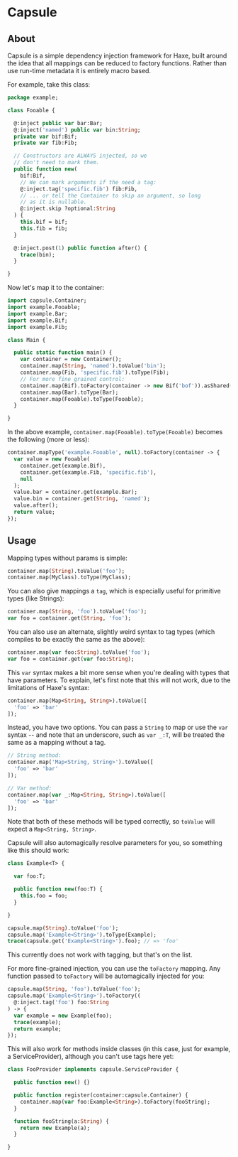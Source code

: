 Capsule
=======

About
-----

Capsule is a simple dependency injection framework for Haxe, built around
the idea that all mappings can be reduced to factory functions. Rather than use
run-time metadata it is entirely macro based.

For example, take this class:

```haxe
package example;

class Fooable {

  @:inject public var bar:Bar;
  @:inject('named') public var bin:String;
  private var bif:Bif;
  private var fib:Fib;

  // Constructors are ALWAYS injected, so we 
  // don't need to mark them.
  public function new(
    bif:Bif,
    // We can mark arguments if the need a tag: 
    @:inject.tag('specific.fib') fib:Fib,
    // ... or tell the Container to skip an argument, so long
    // as it is nullable.
    @:inject.skip ?optional:String
  ) {
    this.bif = bif;
    this.fib = fib;
  }

  @:inject.post(1) public function after() {
    trace(bin);
  }

}

```

Now let's map it to the container:

```haxe
import capsule.Container;
import example.Fooable;
import example.Bar;
import example.Bif;
import example.Fib;

class Main {

  public static function main() {
    var container = new Container();
    container.map(String, 'named').toValue('bin');
    container.map(Fib, 'specific.fib').toType(Fib);
    // For more fine grained control:
    container.map(Bif).toFactory(container -> new Bif('bof')).asShared();
    container.map(Bar).toType(Bar);
    container.map(Fooable).toType(Fooable);
  }

}

```

In the above example, `container.map(Fooable).toType(Fooable)` becomes the following (more or less):

```haxe
container.mapType('example.Fooable', null).toFactory(container -> {
  var value = new Fooable(
    container.get(example.Bif),
    container.get(example.Fib, 'specific.fib'),
    null
  );
  value.bar = container.get(example.Bar);
  value.bin = container.get(String, 'named');
  value.after();
  return value;
});
```

Usage
-----

Mapping types without params is simple:

```haxe
container.map(String).toValue('foo');
container.map(MyClass).toType(MyClass);
```

You can also give mappings a `tag`, which is especially useful
for primitive types (like Strings):

```haxe
container.map(String, 'foo').toValue('foo');
var foo = container.get(String, 'foo');
```

You can also use an alternate, slightly weird syntax to
tag types (which compiles to be exactly the same as the above):

```haxe
container.map(var foo:String).toValue('foo');
var foo = container.get(var foo:String);
```

This `var` syntax makes a bit more sense when you're dealing with
types that have parameters. To explain, let's first note that this 
will not work, due to the limitations of Haxe's syntax:

```haxe
container.map(Map<String, String>).toValue([
  'foo' => 'bar'
]);
```

Instead, you have two options. You can pass a `String` to map or
use the `var` syntax -- and note that an underscore, such as 
`var _:T`, will be treated the same as a mapping without a tag.

```haxe
// String method:
container.map('Map<String, String>').toValue([
  'foo' => 'bar'
]);

// Var method:
container.map(var _:Map<String, String>).toValue([
  'foo' => 'bar'
]);
```

Note that both of these methods will be typed correctly, so
`toValue` will expect a `Map<String, String>`.

Capsule will also automagically resolve parameters for you, so
something like this should work:

```haxe
class Example<T> {

  var foo:T;

  public function new(foo:T) {
    this.foo = foo;
  }

}

capsule.map(String).toValue('foo');
capsule.map('Example<String>').toType(Example);
trace(capsule.get('Example<String>').foo); // => 'foo'
```

This currently does not work with tagging, but that's on the list.

For more fine-grained injection, you can use the `toFactory` mapping.
Any function passed to `toFactory` will be automagically injected for
you:

```haxe
capsule.map(String, 'foo').toValue('foo');
capsule.map('Example<String>').toFactory((
  @:inject.tag('foo') foo:String
) -> {
  var example = new Example(foo);
  trace(example);
  return example;
});
```

This will also work for methods inside classes (in this case, just
for example, a ServiceProvider), although you can't use tags here yet:

```haxe
class FooProvider implements capsule.ServiceProvider {

  public function new() {}

  public function register(container:capsule.Container) {
    container.map(var foo:Example<String>).toFactory(fooString);
  }

  function fooString(a:String) {
    return new Example(a);
  }

}
```
